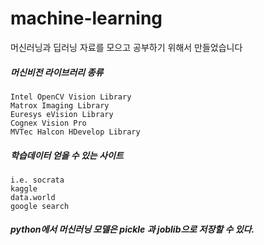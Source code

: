 # machine-learning

머신러닝과 딥러닝 자료를 모으고 공부하기 위해서 만들었습니다


##### 머신비전 라이브러리 종류

    Intel OpenCV Vision Library
    Matrox Imaging Library
    Euresys eVision Library
    Cognex Vision Pro
    MVTec Halcon HDevelop Library
    
##### 학습데이터 얻을 수 있는 사이트

    i.e. socrata
    kaggle
    data.world
    google search
<!--
https://jmp-machinepro.tistory.com/6
-->


##### python에서 머신러닝 모델은 pickle 과 joblib으로 저장할 수 있다.
